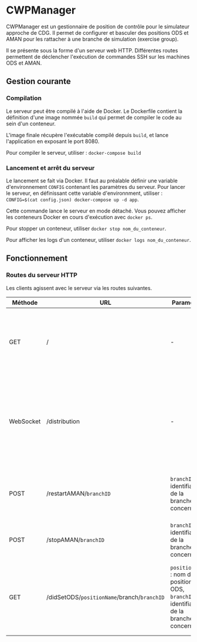 # CWPManager

CWPManager est un gestionnaire de position de contrôle pour le simulateur approche de CDG.
Il permet de configurer et basculer des positions ODS et AMAN pour les rattacher à une branche de simulation (exercise group).

Il se présente sous la forme d'un serveur web HTTP. Différentes routes permettent de déclencher l'exécution de commandes SSH sur les machines ODS et AMAN.

## Gestion courante
### Compilation

Le serveur peut être compilé à l'aide de Docker. Le Dockerfile contient la définition d'une image nommée `build` qui permet de compiler le code au sein d'un conteneur.

L'image finale récupère l'exécutable compilé depuis `build`, et lance l'application en exposant le port 8080.

Pour compiler le serveur, utiliser : `docker-compose build`

### Lancement et arrêt du serveur

Le lancement se fait via Docker. Il faut au préalable définir une variable d'environnement `CONFIG` contenant les paramètres du serveur. Pour lancer le serveur, en définissant cette variable d'environnment, utiliser : `CONFIG=$(cat config.json) docker-compose up -d app`.

Cette commande lance le serveur en mode détaché. Vous pouvez afficher les conteneurs Docker en cours d'exécution avec `docker ps`.

Pour stopper un conteneur, utiliser `docker stop nom_du_conteneur`.

Pour afficher les logs d'un conteneur, utiliser `docker logs nom_du_conteneur`.

## Fonctionnement
### Routes du serveur HTTP

Les clients agissent avec le serveur via les routes suivantes.

| **Méthode** | **URL** | **Paramètres** | **Action** |
|---|---|---|---|
| GET | / | - | Affiche une représentation des positions de contrôle. Peut être utilisé pour afficher rapidement l'état du serveur via un navigateur web. |
| WebSocket | /distribution | - | Permet l'envoi et la réception d'une représentation des positions de contrôle. Tout changement détecté entraine la reconfiguration des positions ODS correspondantes. |
| POST | /restartAMAN/`branchID` | `branchID` : identifiant de la branche concernée | Redémarre une branche AMAN correspondante, en utilisant les rôles de chaque position de contrôle. |
| POST | /stopAMAN/`branchID` | `branchID` : identifiant de la branche concernée | Arrête la branche AMAN correspondante. |
| GET | /didSetODS/`positionName`/branch/`branchID` | `positionName` : nom de la position ODS, `branchID` : identifiant de la branche concernée | Permet au serveur de suivre les modifications apportées. Route destinée à être appelée par les machines ODS une fois les ports d'écoute reconfigurés. |
